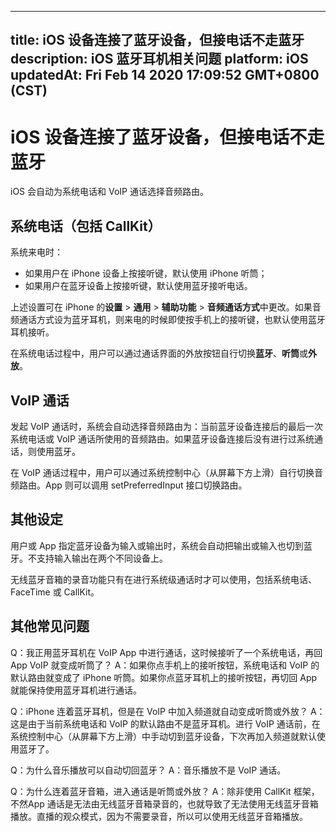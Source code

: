 
---
title: iOS 设备连接了蓝牙设备，但接电话不走蓝牙
description: iOS 蓝牙耳机相关问题
platform: iOS
updatedAt: Fri Feb 14 2020 17:09:52 GMT+0800 (CST)
---
# iOS 设备连接了蓝牙设备，但接电话不走蓝牙
iOS 会自动为系统电话和 VoIP 通话选择音频路由。

## 系统电话（包括 CallKit）

系统来电时：

- 如果用户在 iPhone 设备上按接听键，默认使用 iPhone 听筒；
- 如果用户在蓝牙设备上按接听键，默认使用蓝牙接听电话。

上述设置可在 iPhone 的**设置** > **通用** > **辅助功能** > **音频通话方式**中更改。如果音频通话方式设为蓝牙耳机，则来电的时候即使按手机上的接听键，也默认使用蓝牙耳机接听。

在系统电话过程中，用户可以通过通话界面的外放按钮自行切换**蓝牙**、**听筒**或**外放**。

## VoIP 通话

发起 VoIP 通话时，系统会自动选择音频路由为：当前蓝牙设备连接后的最后一次系统电话或 VoIP 通话所使用的音频路由。如果蓝牙设备连接后没有进行过系统通话，则使用蓝牙。

在 VoIP 通话过程中，用户可以通过系统控制中心（从屏幕下方上滑）自行切换音频路由。App 则可以调用 setPreferredInput 接口切换路由。

## 其他设定

用户或 App 指定蓝牙设备为输入或输出时，系统会自动把输出或输入也切到蓝牙。不支持输入输出在两个不同设备上。

无线蓝牙音箱的录音功能只有在进行系统级通话时才可以使用，包括系统电话、FaceTime 或 CallKit。

## 其他常见问题

Q：我正用蓝牙耳机在 VoIP App 中进行通话，这时候接听了一个系统电话，再回 App VoIP 就变成听筒了？
A：如果你点手机上的接听按钮，系统电话和 VoIP 的默认路由就变成了 iPhone 听筒。如果你点蓝牙耳机上的接听按钮，再切回 App 就能保持使用蓝牙耳机进行通话。

Q：iPhone 连着蓝牙耳机，但是在 VoIP 中加入频道就自动变成听筒或外放？
A：这是由于当前系统电话和 VoIP 的默认路由不是蓝牙耳机。进行 VoIP 通话前，在系统控制中心（从屏幕下方上滑）中手动切到蓝牙设备，下次再加入频道就默认使用蓝牙了。

Q：为什么音乐播放可以自动切回蓝牙？
A：音乐播放不是 VoIP 通话。

Q：为什么连着蓝牙音箱，进入通话是听筒或外放？
A：除非使用 CallKit 框架，不然App 通话是无法由无线蓝牙音箱录音的，也就导致了无法使用无线蓝牙音箱播放。直播的观众模式，因为不需要录音，所以可以使用无线蓝牙音箱播放。


